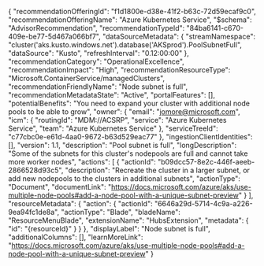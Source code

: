 { "recommendationOfferingId": "f1d1800e-d38e-41f2-b63c-72d59ecaf9c0", "recommendationOfferingName": "Azure Kubernetes Service", "$schema": "AdvisorRecommendation", "recommendationTypeId": "84ba6141-c670-409e-be77-5d467a066bf7", "dataSourceMetadata": { "streamNamespace": "cluster('aks.kusto.windows.net').database('AKSprod').PoolSubnetFull", "dataSource": "Kusto", "refreshInterval": "0.12:00:00" }, "recommendationCategory": "OperationalExcellence", "recommendationImpact": "High", "recommendationResourceType": "Microsoft.ContainerService/managedClusters", "recommendationFriendlyName": "Node subnet is full", "recommendationMetadataState": "Active", "portalFeatures": [], "potentialBenefits": "You need to expand your cluster with additional node pools to be able to grow", "owner": { "email": "jomore@microsoft.com", "icm": { "routingId": "MDM://ACSRP", "service": "Azure Kubernetes Service", "team": "Azure Kubernetes Service" }, "serviceTreeId": "c77cbc0e-e61d-4aa0-9672-b63d529eac77" }, "ingestionClientIdentities": [], "version": 1.1, "description": "Pool subnet is full", "longDescription": "Some of the subnets for this cluster's nodepools are full and cannot take more worker nodes", "actions": [ { "actionId": "b09dcc57-8e2c-446f-aeeb-2866528d93c5", "description": "Recreate the cluster in a larger subnet, or add new nodepools to the clusters in additional subnets", "actionType": "Document", "documentLink": "https://docs.microsoft.com/azure/aks/use-multiple-node-pools#add-a-node-pool-with-a-unique-subnet-preview" } ], "resourceMetadata": { "action": { "actionId": "6646a29d-5714-4c9a-a226-9ea94fc1de8a", "actionType": "Blade", "bladeName": "ResourceMenuBlade", "extensionName": "HubsExtension", "metadata": { "id": "{resourceId}" } } }, "displayLabel": "Node subnet is full", "additionalColumns": [], "learnMoreLink": "https://docs.microsoft.com/azure/aks/use-multiple-node-pools#add-a-node-pool-with-a-unique-subnet-preview" }